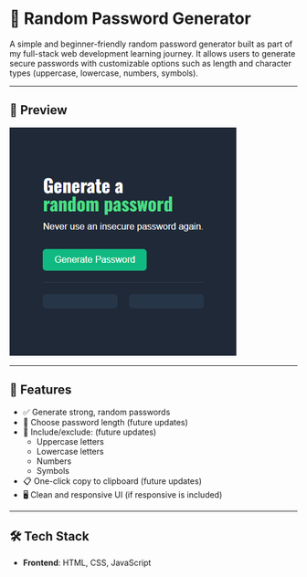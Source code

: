 
# 🔐 Random Password Generator

A simple and beginner-friendly random password generator built as part of my full-stack web development learning journey. It allows users to generate secure passwords with customizable options such as length and character types (uppercase, lowercase, numbers, symbols).

---

## 📸 Preview

![Basketball Container Screenshot](https://github.com/FarelX/password-generator/blob/main/password-generator.png)

---
## 📌 Features

- ✅ Generate strong, random passwords
- 🧩 Choose password length (future updates)
- 🔢 Include/exclude: (future updates)
  - Uppercase letters
  - Lowercase letters
  - Numbers
  - Symbols
- 📋 One-click copy to clipboard (future updates)
- 🖥️ Clean and responsive UI (if responsive is included)

---

## 🛠️ Tech Stack

- **Frontend**: HTML, CSS, JavaScript  


